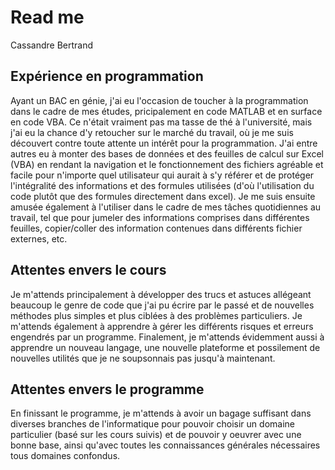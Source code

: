 # Read me
Cassandre Bertrand

## Expérience en programmation
Ayant un BAC en génie, j'ai eu l'occasion de toucher à la programmation dans le cadre de mes études, pricipalement en code MATLAB et en surface en code VBA. Ce n'était vraiment pas ma tasse de thé à l'université, mais j'ai eu la chance d'y retoucher sur le marché du travail, où je me suis découvert contre toute attente un intérêt pour la programmation. J'ai entre autres eu à monter des bases de données et des feuilles de calcul sur Excel (VBA) en rendant la navigation et le fonctionnement des fichiers agréable et facile pour n'importe quel utilisateur qui aurait à s'y référer et de protéger l'intégralité des informations et des formules utilisées (d'où l'utilisation du code plutôt que des formules directement dans excel). Je me suis ensuite amusée également à l'utiliser dans le cadre de mes tâches quotidiennes au travail, tel que pour jumeler des informations comprises dans différentes feuilles, copier/coller des information contenues dans différents fichier externes, etc.

## Attentes envers le cours
Je m'attends principalement à développer des trucs et astuces allégeant beaucoup le genre de code que j'ai pu écrire par le passé et de nouvelles méthodes plus simples et plus ciblées à des problèmes particuliers. Je m'attends également à apprendre à gérer les différents risques et erreurs engendrés par un programme. Finalement, je m'attends évidemment aussi à apprendre un nouveau langage, une nouvelle plateforme et possilement de nouvelles utilités que je ne soupsonnais pas jusqu'à maintenant.

## Attentes envers le programme
En finissant le programme, je m'attends à avoir un bagage suffisant dans diverses branches de l'informatique pour pouvoir choisir un domaine particulier (basé sur les cours suivis) et de pouvoir y oeuvrer avec une bonne base, ainsi qu'avec toutes les connaissances générales nécessaires tous domaines confondus.